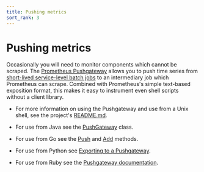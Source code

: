 ```yaml
---
title: Pushing metrics
sort_rank: 3
---
```


# Pushing metrics

Occasionally you will need to monitor components which cannot be scraped. The
[Prometheus Pushgateway](https://github.com/prometheus/pushgateway) allows you
to push time series from [short-lived service-level batch
jobs](/docs/practices/pushing/) to an intermediary job which Prometheus can
scrape. Combined with Prometheus's simple text-based exposition format, this
makes it easy to instrument even shell scripts without a client library.

 * For more information on using the Pushgateway and use from a Unix shell, see the project's
[README.md](https://github.com/prometheus/pushgateway/blob/master/README.md).

 * For use from Java see the
[PushGateway](https://prometheus.github.io/client_java/io/prometheus/client/exporter/PushGateway.html)
class.

 * For use from Go see the [Push](https://godoc.org/github.com/prometheus/client_golang/prometheus/push#Pusher.Push) and [Add](https://godoc.org/github.com/prometheus/client_golang/prometheus/push#Pusher.Add) methods.

 * For use from Python see [Exporting to a Pushgateway](https://github.com/prometheus/client_python#exporting-to-a-pushgateway).

 * For use from Ruby see the [Pushgateway documentation](https://github.com/prometheus/client_ruby#pushgateway).
